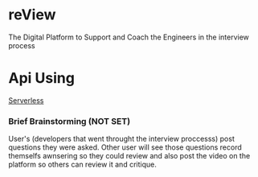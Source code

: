 # reView
The Digital Platform to Support and Coach the Engineers in the interview process

# Api Using
[Serverless](https://serverless.com/)

### Brief Brainstorming (NOT SET)
User's (developers that went throught the interview proccesss) post questions they were asked.  Other user will see those questions record themselfs awnsering so they could review and also post the video on the platform so others can review it and critique.
